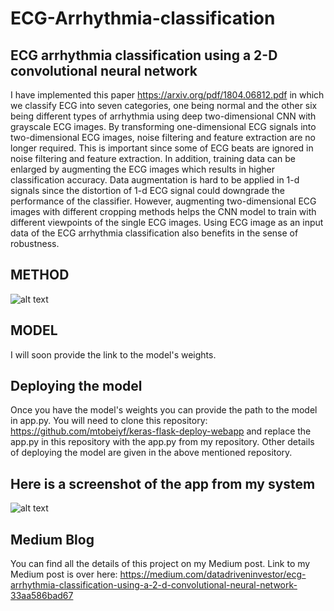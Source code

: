 # ECG-Arrhythmia-classification
## ECG arrhythmia classification using a 2-D convolutional neural network

I have implemented this paper https://arxiv.org/pdf/1804.06812.pdf in which we classify ECG into seven categories, one being normal and the other six being different types of arrhythmia using deep two-dimensional CNN with grayscale ECG images. By transforming one-dimensional ECG signals into two-dimensional ECG images, noise filtering and feature extraction are no longer required. This is important since some of ECG beats are ignored in noise filtering and feature extraction. In addition, training data can be enlarged by augmenting the ECG images which results in higher classification accuracy. Data augmentation is hard to be applied in 1-d signals since the distortion of 1-d ECG signal could downgrade the performance of the classifier. However, augmenting two-dimensional ECG images with different cropping methods helps the CNN model to train with different viewpoints of the single ECG images. Using ECG image as an input data of the ECG arrhythmia classification also benefits in the sense of robustness.


## METHOD
![alt text](https://cdn-images-1.medium.com/max/1000/1*3SGHOVg_ycSOH-NN6OI8Tg.png)

## MODEL
I will soon provide the link to the model's weights.

## Deploying the model
Once you have the model's weights you can provide the path to the model in app.py. You will need to clone this repository: https://github.com/mtobeiyf/keras-flask-deploy-webapp and replace the app.py in this repository with the app.py from my repository.
Other details of deploying the model are given in the above mentioned repository.

## Here is a screenshot of the app from my system
![alt text](https://cdn-images-1.medium.com/max/1400/1*DbcZlDPIfRYLZknTrjcJLw.png)

## Medium Blog
You can find all the details of this project on my Medium post. Link to my Medium post is over here: https://medium.com/datadriveninvestor/ecg-arrhythmia-classification-using-a-2-d-convolutional-neural-network-33aa586bad67


